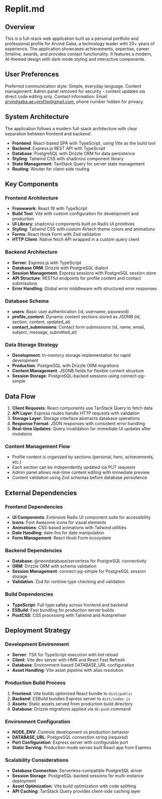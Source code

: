 # Replit.md

## Overview

This is a full-stack web application built as a personal portfolio and professional profile for Arvind Gaba, a technology leader with 20+ years of experience. The application showcases achievements, expertise, career timeline, awards, and provides contact functionality. It features a modern, AI-themed design with dark mode styling and interactive components.

## User Preferences

Preferred communication style: Simple, everyday language.
Content management: Admin panel removed for security - content updates via direct code editing only.
Contact information: Email arvindgaba.ae+profile@gmail.com, phone number hidden for privacy.

## System Architecture

The application follows a modern full-stack architecture with clear separation between frontend and backend:

- **Frontend**: React-based SPA with TypeScript, using Vite as the build tool
- **Backend**: Express.js REST API with TypeScript
- **Database**: PostgreSQL with Drizzle ORM for data persistence
- **Styling**: Tailwind CSS with shadcn/ui component library
- **State Management**: TanStack Query for server state management
- **Routing**: Wouter for client-side routing

## Key Components

### Frontend Architecture
- **Framework**: React 18 with TypeScript
- **Build Tool**: Vite with custom configuration for development and production
- **UI Library**: shadcn/ui components built on Radix UI primitives
- **Styling**: Tailwind CSS with custom AI/tech theme colors and animations
- **Forms**: React Hook Form with Zod validation
- **HTTP Client**: Native fetch API wrapped in a custom query client

### Backend Architecture
- **Server**: Express.js with TypeScript
- **Database ORM**: Drizzle with PostgreSQL dialect
- **Session Management**: Express sessions with PostgreSQL session store
- **API Structure**: RESTful endpoints for profile content and contact submissions
- **Error Handling**: Global error middleware with structured error responses

### Database Schema
- **users**: Basic user authentication (id, username, password)
- **profile_content**: Dynamic content sections stored as JSONB (id, section, content, updated_at)
- **contact_submissions**: Contact form submissions (id, name, email, subject, message, submitted_at)

### Data Storage Strategy
- **Development**: In-memory storage implementation for rapid development
- **Production**: PostgreSQL with Drizzle ORM migrations
- **Content Management**: JSONB fields for flexible content structure
- **Session Storage**: PostgreSQL-backed sessions using connect-pg-simple

## Data Flow

1. **Client Requests**: React components use TanStack Query to fetch data
2. **API Layer**: Express routes handle HTTP requests with validation
3. **Storage Layer**: Storage interface abstracts database operations
4. **Response Format**: JSON responses with consistent error handling
5. **Real-time Updates**: Query invalidation for immediate UI updates after mutations

### Content Management Flow
- Profile content is organized by sections (personal, hero, achievements, etc.)
- Each section can be independently updated via PUT requests
- Admin panel allows real-time content editing with immediate preview
- Content validation using Zod schemas before database persistence

## External Dependencies

### Frontend Dependencies
- **UI Components**: Extensive Radix UI component suite for accessibility
- **Icons**: Font Awesome icons for visual elements
- **Animations**: CSS-based animations with Tailwind utilities
- **Date Handling**: date-fns for date manipulation
- **Form Management**: React Hook Form ecosystem

### Backend Dependencies
- **Database**: @neondatabase/serverless for PostgreSQL connectivity
- **ORM**: Drizzle ORM with schema validation
- **Session Management**: connect-pg-simple for PostgreSQL session storage
- **Validation**: Zod for runtime type checking and validation

### Build Dependencies
- **TypeScript**: Full type safety across frontend and backend
- **ESBuild**: Fast bundling for production server builds
- **PostCSS**: CSS processing with Tailwind and Autoprefixer

## Deployment Strategy

### Development Environment
- **Server**: TSX for TypeScript execution with hot reload
- **Client**: Vite dev server with HMR and React Fast Refresh
- **Database**: Environment-based DATABASE_URL configuration
- **Asset Handling**: Vite asset pipeline with alias resolution

### Production Build Process
1. **Frontend**: Vite builds optimized React bundle to `dist/public`
2. **Backend**: ESBuild bundles Express server to `dist/index.js`
3. **Assets**: Static assets served from production build directory
4. **Database**: Drizzle migrations applied via `db:push` command

### Environment Configuration
- **NODE_ENV**: Controls development vs production behavior
- **DATABASE_URL**: PostgreSQL connection string (required)
- **Port Configuration**: Express server with configurable port
- **Static Serving**: Production mode serves built React app from Express

### Scalability Considerations
- **Database Connection**: Serverless-compatible PostgreSQL driver
- **Session Storage**: PostgreSQL-backed sessions for multi-instance deployment
- **Asset Optimization**: Vite build optimization with code splitting
- **API Caching**: TanStack Query provides client-side caching layer